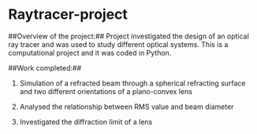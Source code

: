 # Raytracer-project #

##Overview of the project:##
Project investigated the design of an optical ray tracer and was used to study different optical systems. This is a computational project and it was coded in Python.

##Work completed:##
1) Simulation of a refracted beam through a spherical refracting surface and two different orientations of a plano-convex lens

2) Analysed the relationship between RMS value and beam diameter

3) Investigated the diffraction limit of a lens
